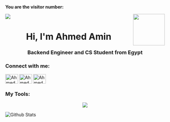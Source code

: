 

  <br><br>
**You are the visitor number:**

<p>
  <a href="https://count.getloli.com/"><img src="https://count.getloli.com/get/@:Estoda"></a>
  <img src="https://media.giphy.com/media/M9gbBd9nbDrOTu1Mqx/giphy.gif" align="right" width="100"/>
</p>

<h1 align="center">Hi, I'm Ahmed Amin</h1>
<h3 align="center">Backend Engineer and CS Student from Egypt</h3>

<h3 align="left">Connect with me:</h3>
<p align="left">
<a href="https://x.com/AhmedAmin82253" target="_blank"><img align="center" src="https://raw.githubusercontent.com/rahuldkjain/github-profile-readme-generator/master/src/images/icons/Social/x.svg" alt="Ahmed Amin" height="30" width="40" /></a>
<a href="https://www.linkedin.com/in/ahmed-amin-b9393a26a/" target="_blank"><img align="center" src="https://raw.githubusercontent.com/rahuldkjain/github-profile-readme-generator/master/src/images/icons/Social/linked-in-alt.svg" alt="Ahmed Amin" height="30" width="40" /></a>
<a href="https://www.facebook.com/profile.php?id=100065012503698" target="_blank"><img align="center" src="https://raw.githubusercontent.com/rahuldkjain/github-profile-readme-generator/master/src/images/icons/Social/facebook.svg" alt="Ahmed Amin" height="30" width="40" /></a>
</p>

<h3>My Tools:</h3>
<p align="center">
  <a href="https://www.linkedin.com/in/devbn3li/" target="_blank">
    <img src="https://skillicons.dev/icons?i=windows,ubuntu,linux,kali,powershell,bash,nginx,git,github,githubactions,md,html,css,js,ts,react,regex,redux,docker,postman,tailwind,vercel,vite,py,flask,c,vim,emacs,vscode,pycharm,discord,bots,stackoverflow,devto,codepen,figma,azure,gcp,gmail" />
  </a>
</p>
  
  ![Github Stats](https://github-readme-stats.vercel.app/api?username=devbn3li&bg_color=30,e96443,904e95&title_color=fff&text_color=fff)
